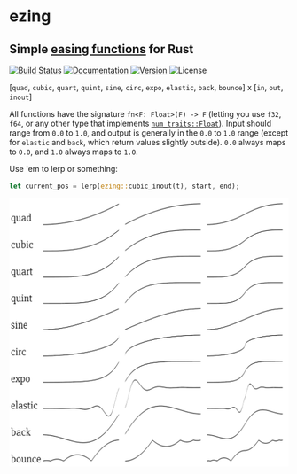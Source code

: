 # ezing

## Simple [easing functions](http://easings.net/) for Rust

[![Build Status](https://travis-ci.org/michaelfairley/ezing.svg?branch=master)](https://travis-ci.org/michaelfairley/ezing)
[![Documentation](https://docs.rs/ezing/badge.svg)](https://docs.rs/ezing)
[![Version](https://img.shields.io/crates/v/ezing.svg)](https://crates.io/crates/ezing)
![License](https://img.shields.io/crates/l/ezing.svg)

[`quad`, `cubic`, `quart`, `quint`, `sine`, `circ`, `expo`, `elastic`, `back`, `bounce`] x [`in`, `out`, `inout`]

All functions have the signature `fn<F: Float>(F) -> F` (letting you use `f32`, `f64`, or any other type that implements [`num_traits::Float`](https://docs.rs/num-traits/0.2.0/num_traits/float/trait.Float.html)). Input should range from `0.0` to `1.0`, and output is generally in the `0.0` to `1.0` range (except for `elastic` and `back`, which return values slightly outside). `0.0` always maps to `0.0`, and `1.0` always maps to `1.0`.

Use 'em to lerp or something:
```rust
let current_pos = lerp(ezing::cubic_inout(t), start, end);
```

![](demo.png)
